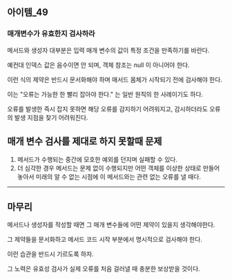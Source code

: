 ## 아이템_49
### 매개변수가 유효한지 검사하라

메서드와 생성자 대부분은 입력 매개 변수의 값이 특정 조건을 만족하기를 바란다.

예컨대 인덱스 값은 음수이면 안 되며, 객체 참조는 null 이 아니어야 한다.

이런 식의 제약은 반드시 문서화해야 하며 매서드 몸체가 시작되기 전에 검사해야 한다.

이는 "오류는 가능한 한 빨리 잡아야 한다." 는 일반 원칙의 한 사례이기도 하다.

오류를 발생한 즉시 잡지 못하면 해당 오류를 감지하기 어려워지고, 감시하더라도 오류의 발생 지점을 찾기 어려워진다.

## 매개 변수 검사를 제대로 하지 못할때 문제
1. 메서드가 수행되는 중간에 모호한 예외를 던지며 실패할 수 있다.
2. 더 심각한 경우 메서드는 문제 없이 수행되지만 어떤 객체를 이상한 상태로 만들어 놓아서 미래의 알 수 없는 시점에 이 메서드와는 관련 없는 오류를 낼 때다.



---

## 마무리

메서드나 생성자를 작성할 때면 그 매개 변수들에 어떤 제약이 있을지 생각해야한다.

그 제약들을 문서화하고 메서드 코드 시작 부분에서 명시적으로 검사해야 한다.

이런 습관을 반드시 기르도록 하자.

그 노력은 유효성 검사가 실제 오류를 처음 걸러낼 때 충분한 보상받을 것이다.